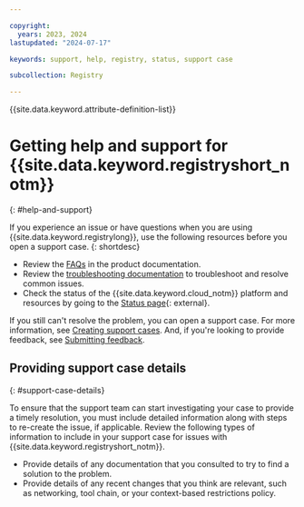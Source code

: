 ```yaml
---

copyright:
  years: 2023, 2024
lastupdated: "2024-07-17"

keywords: support, help, registry, status, support case

subcollection: Registry

---
```


{{site.data.keyword.attribute-definition-list}}

# Getting help and support for {{site.data.keyword.registryshort_notm}}
{: #help-and-support}

If you experience an issue or have questions when you are using {{site.data.keyword.registrylong}}, use the following resources before you open a support case.
{: shortdesc}

- Review the [FAQs](/docs/Registry?topic=Registry-registry_faq) in the product documentation.
- Review the [troubleshooting documentation](/docs/Registry?topic=Registry-ts_index) to troubleshoot and resolve common issues.
- Check the status of the {{site.data.keyword.cloud_notm}} platform and resources by going to the [Status page](https://cloud.ibm.com/status){: external}.

If you still can't resolve the problem, you can open a support case. For more information, see [Creating support cases](/docs/get-support?topic=get-support-open-case). And, if you're looking to provide feedback, see [Submitting feedback](/docs/overview?topic=overview-feedback).

## Providing support case details
{: #support-case-details}

To ensure that the support team can start investigating your case to provide a timely resolution, you must include detailed information along with steps to re-create the issue, if applicable. Review the following types of information to include in your support case for issues with {{site.data.keyword.registryshort_notm}}.

- Provide details of any documentation that you consulted to try to find a solution to the problem.
- Provide details of any recent changes that you think are relevant, such as networking, tool chain, or your context-based restrictions policy.
